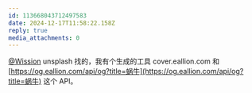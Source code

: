 ```yaml
---
id: 113668043712497583
date: 2024-12-17T11:58:22.158Z
reply: true
media_attachments: 0
---
```


[@Wission](https://md.jeoqm-77.top/@Wission) unsplash 找的，我有个生成的工具 cover.eallion.com 和 [https://og.eallion.com/api/og?title=蜗牛](https://og.eallion.com/api/og?title=蜗牛) 这个 API。

